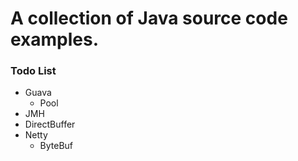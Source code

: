 
# A collection of Java source code examples.

### Todo List

 + Guava
    + Pool
 + JMH
 + DirectBuffer
 + Netty
    + ByteBuf